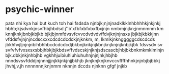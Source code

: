  # psychic-winner
pata nhi kya hai but kuch toh hai
fsdsda
njnbjk;njnjnadklkklnhbhhhkjnkjnkj
 hbhb;kjsdvnkjnsvfhbjhbdsd
 j''b'xfbfxbfxbxfbxjnjn
 nmbmjnjkn;jnmnmnm km knnjknkjbnbjkbjkb
 bjkjbjnmfdvsvfcvvcdvdvdvffdvjknjnjnsxs jbjkbjkbkkjnn
  vfddsfvjnjnjncdscxxxcdcdcdcdckjnjknkm, m, lkmlkjnkngggggcdscdcds
 jbkhhvjljnjnjnbihbhhbcdcdcdcdjbkbnjknkjnjkbnjknjknjnjknbjkjbk
 fdsvsdv sv svfvfvfvxsxsxsbbjhbkjbjkbdsvffvdscskjnjknjsdscascbjhbjbkbnkmkmklmlnjnbjk.dbkjnkjnhbjhb
vgkhhjuibiuhiuhiuhuhnjnjnjnkjhbjhb
nnndsvsvfdddjnjnnnjjjnjkkjnkjnjjbkhjb
jknjknjknjknvccvffffhhnkjnjnbjbjbbkj
jhvhj,v,jh
nnnnnnnjknjnmm nknnjn
dccds
njnknn
gfgf
jnjkb
